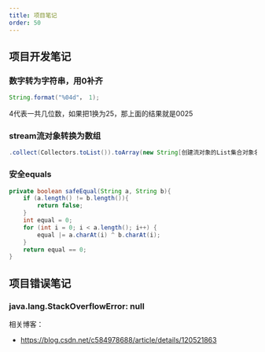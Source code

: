 ```yaml
---
title: 项目笔记
order: 50
---
```


## 项目开发笔记

### 数字转为字符串，用0补齐
```java
String.format("%04d"， 1);
```

4代表一共几位数，如果把1换为25，那上面的结果就是0025

### stream流对象转换为数组

```java
.collect(Collectors.toList()).toArray(new String[创建流对象的List集合对象名.size()]);
```

### 安全equals

```java
private boolean safeEqual(String a, String b){
    if (a.length() != b.length()){
        return false;
    }
    int equal = 0;
    for (int i = 0; i < a.length(); i++) {
        equal |= a.charAt(i) ^ b.charAt(i);
    }
    return equal == 0;
}
```

## 项目错误笔记

### java.lang.StackOverflowError: null

相关博客：

- <https://blog.csdn.net/c584978688/article/details/120521863>